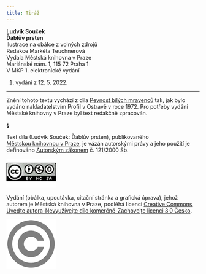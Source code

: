```yaml
---
title: Tiráž
---
```


**Ludvík Souček    
Ďáblův prsten**  
Ilustrace na obálce z volných zdrojů  
Redakce Markéta Teuchnerová  
Vydala Městská knihovna v Praze  
Mariánské nám. 1, 115 72 Praha 1  
V MKP 1. elektronické vydání  
1. vydání z 12. 5. 2022.

***

Znění tohoto textu vychází z díla [Pevnost bílých mravenců](https://search.mlp.cz/cz/titul/pevnost-bilych-mravencu/173730/#book-content) tak, jak bylo vydáno nakladatelstvím Profil v Ostravě v roce 1972. Pro potřeby vydání Městské knihovny v Praze byl text redakčně zpracován.

**§**

Text díla (Ludvík Souček: Ďáblův prsten), publikovaného [Městskou knihovnou v Praze](https://www.mlp.cz/cz/), je vázán autorskými právy a jeho použití je definováno [Autorským zákonem](https://www.mkcr.cz/predpisy-zakonu-709.html) č. 121/2000 Sb.

[![image001.jpg](./resources/image001_fmt.png)](https://creativecommons.org/licenses/by-nc-sa/3.0/cz/)

Vydání (obálka, upoutávka, citační stránka a grafická úprava), jehož autorem je Městská knihovna v Praze, podléhá licenci [Creative Commons Uveďte autora-Nevyužívejte dílo komerčně-Zachovejte licenci 3.0 Česko](https://creativecommons.org/licenses/by-nc-sa/3.0/cz/).

  


  

![image002.jpg](./resources/image002_fmt.png)